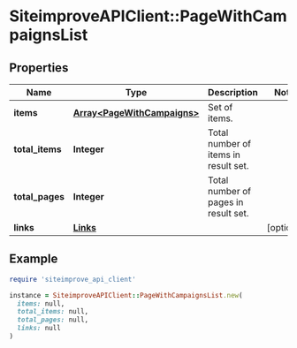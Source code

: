 # SiteimproveAPIClient::PageWithCampaignsList

## Properties

| Name | Type | Description | Notes |
| ---- | ---- | ----------- | ----- |
| **items** | [**Array&lt;PageWithCampaigns&gt;**](PageWithCampaigns.md) | Set of items. |  |
| **total_items** | **Integer** | Total number of items in result set. |  |
| **total_pages** | **Integer** | Total number of pages in result set. |  |
| **links** | [**Links**](Links.md) |  | [optional] |

## Example

```ruby
require 'siteimprove_api_client'

instance = SiteimproveAPIClient::PageWithCampaignsList.new(
  items: null,
  total_items: null,
  total_pages: null,
  links: null
)
```

